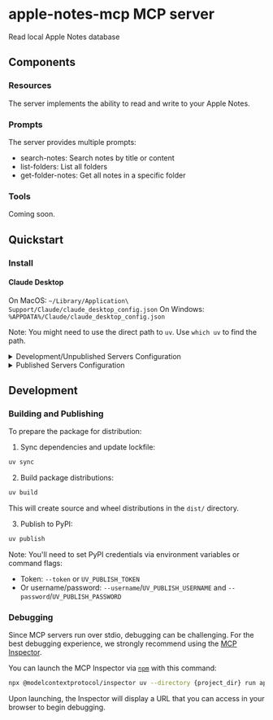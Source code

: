 # apple-notes-mcp MCP server

Read local Apple Notes database

## Components

### Resources

The server implements the ability to read and write to your Apple Notes.

### Prompts

The server provides multiple prompts:
- search-notes: Search notes by title or content
- list-folders: List all folders
- get-folder-notes: Get all notes in a specific folder

### Tools

Coming soon.

## Quickstart

### Install

#### Claude Desktop

On MacOS: `~/Library/Application\ Support/Claude/claude_desktop_config.json`
On Windows: `%APPDATA%/Claude/claude_desktop_config.json`

Note: You might need to use the direct path to `uv`. Use `which uv` to find the path.

<details>
  <summary>Development/Unpublished Servers Configuration</summary>
  ```
  "mcpServers": {
    "apple-notes-mcp": {
      "command": "uv",
      "args": [
        "--directory",
        "{project_dir}",
        "run",
        "apple-notes-mcp"
      ]
    }
  }
  ```
</details>

<details>
  <summary>Published Servers Configuration</summary>
  ```
  "mcpServers": {
    "apple-notes-mcp": {
      "command": "uvx",
      "args": [
        "apple-notes-mcp"
      ]
    }
  }
  ```
</details>

## Development

### Building and Publishing

To prepare the package for distribution:

1. Sync dependencies and update lockfile:
```bash
uv sync
```

2. Build package distributions:
```bash
uv build
```

This will create source and wheel distributions in the `dist/` directory.

3. Publish to PyPI:
```bash
uv publish
```

Note: You'll need to set PyPI credentials via environment variables or command flags:
- Token: `--token` or `UV_PUBLISH_TOKEN`
- Or username/password: `--username`/`UV_PUBLISH_USERNAME` and `--password`/`UV_PUBLISH_PASSWORD`

### Debugging

Since MCP servers run over stdio, debugging can be challenging. For the best debugging
experience, we strongly recommend using the [MCP Inspector](https://github.com/modelcontextprotocol/inspector).


You can launch the MCP Inspector via [`npm`](https://docs.npmjs.com/downloading-and-installing-node-js-and-npm) with this command:

```bash
npx @modelcontextprotocol/inspector uv --directory {project_dir} run apple-notes-mcp
```


Upon launching, the Inspector will display a URL that you can access in your browser to begin debugging.